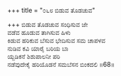 +++
title = "೦೬೮ ಬಿಡುವ ತೊಡಚುವ"

+++
ಬಿಡುವ ತೊಡಚುವ ಸಂಧಿಸುವ ಜೇ  
ವಡೆವ ಹೂಡುವ ತಾಗಿಸುವ ಹಿಳು  
ಕಿಡುವ ಹರಿಕುವ ಬೆಸುವ ಭೇದಿಸುವ ಸಮ ಚಾಪಳವ  
ನುಡಿವ ಕವಿ ಯಾರೈ ಬರಿಯ ಬಾ  
ಯ್ಬಡಿಕನೆ ಶಿಶುಪಾಲನೀ ಪರಿ  
ನಡೆವುದೇಕೈ ಹರಿಯೊಡನೆ ಸಮಬೆಸನ ಬಿಂಕದಲಿ   ॥68॥